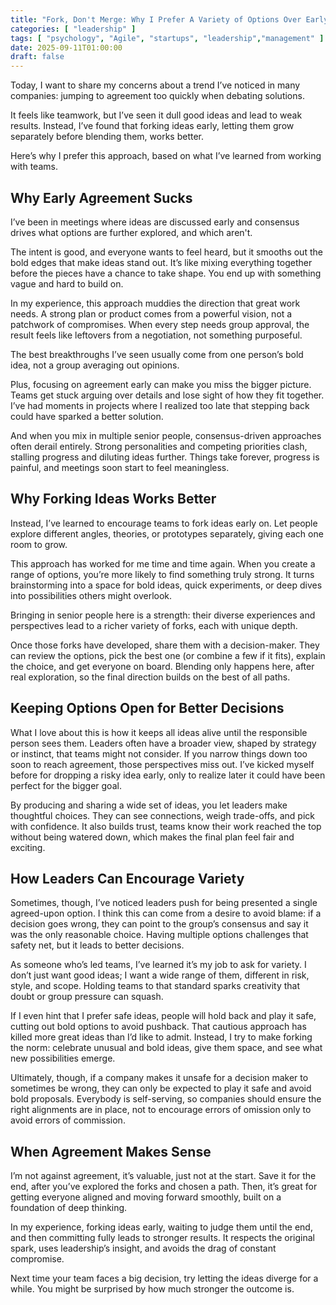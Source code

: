 ```yaml
---
title: "Fork, Don't Merge: Why I Prefer A Variety of Options Over Early Agreement"
categories: [ "leadership" ]
tags: [ "psychology", "Agile", "startups", "leadership","management" ]
date: 2025-09-11T01:00:00
draft: false
---
```


Today, I want to share my concerns about a trend I’ve noticed in many companies: jumping to agreement too quickly when debating solutions.

It feels like teamwork, but I’ve seen it dull good ideas and lead to weak results. Instead, I’ve found that forking ideas early, letting them grow separately before blending them, works better.

Here’s why I prefer this approach, based on what I’ve learned from working with teams.

## Why Early Agreement Sucks

I’ve been in meetings where ideas are discussed early and consensus drives what options are further explored, and which aren't.

The intent is good, and everyone wants to feel heard, but it smooths out the bold edges that make ideas stand out. It’s like mixing everything together before the pieces have a chance to take shape. You end up with something vague and hard to build on.

In my experience, this approach muddies the direction that great work needs. A strong plan or product comes from a powerful vision, not a patchwork of compromises. When every step needs group approval, the result feels like leftovers from a negotiation, not something purposeful.

The best breakthroughs I’ve seen usually come from one person’s bold idea, not a group averaging out opinions.

Plus, focusing on agreement early can make you miss the bigger picture. Teams get stuck arguing over details and lose sight of how they fit together. I’ve had moments in projects where I realized too late that stepping back could have sparked a better solution. 

And when you mix in multiple senior people, consensus-driven approaches often derail entirely. Strong personalities and competing priorities clash, stalling progress and diluting ideas further. Things take forever, progress is painful, and meetings soon start to feel meaningless.

## Why Forking Ideas Works Better

Instead, I’ve learned to encourage teams to fork ideas early on. Let people explore different angles, theories, or prototypes separately, giving each one room to grow. 

This approach has worked for me time and time again. When you create a range of options, you’re more likely to find something truly strong. It turns brainstorming into a space for bold ideas, quick experiments, or deep dives into possibilities others might overlook.

Bringing in senior people here is a strength: their diverse experiences and perspectives lead to a richer variety of forks, each with unique depth.

Once those forks have developed, share them with a decision-maker. They can review the options, pick the best one (or combine a few if it fits), explain the choice, and get everyone on board. Blending only happens here, after real exploration, so the final direction builds on the best of all paths.

## Keeping Options Open for Better Decisions

What I love about this is how it keeps all ideas alive until the responsible person sees them. Leaders often have a broader view, shaped by strategy or instinct, that teams might not consider. If you narrow things down too soon to reach agreement, those perspectives miss out. I’ve kicked myself before for dropping a risky idea early, only to realize later it could have been perfect for the bigger goal.

By producing and sharing a wide set of ideas, you let leaders make thoughtful choices. They can see connections, weigh trade-offs, and pick with confidence. It also builds trust, teams know their work reached the top without being watered down, which makes the final plan feel fair and exciting.

## How Leaders Can Encourage Variety

Sometimes, though, I’ve noticed leaders push for being presented a single agreed-upon option. I think this can come from a desire to avoid blame: if a decision goes wrong, they can point to the group’s consensus and say it was the only reasonable choice. Having multiple options challenges that safety net, but it leads to better decisions.

As someone who’s led teams, I’ve learned it’s my job to ask for variety. I don’t just want good ideas; I want a wide range of them, different in risk, style, and scope. Holding teams to that standard sparks creativity that doubt or group pressure can squash.

If I even hint that I prefer safe ideas, people will hold back and play it safe, cutting out bold options to avoid pushback. That cautious approach has killed more great ideas than I’d like to admit. Instead, I try to make forking the norm: celebrate unusual and bold ideas, give them space, and see what new possibilities emerge.

Ultimately, though, if a company makes it unsafe for a decision maker to sometimes be wrong, they can only be expected to play it safe and avoid bold proposals. Everybody is self-serving, so companies should ensure the right alignments are in place, not to encourage errors of omission only to avoid errors of commission.

## When Agreement Makes Sense

I’m not against agreement, it’s valuable, just not at the start. Save it for the end, after you’ve explored the forks and chosen a path. Then, it’s great for getting everyone aligned and moving forward smoothly, built on a foundation of deep thinking.

In my experience, forking ideas early, waiting to judge them until the end, and then committing fully leads to stronger results. It respects the original spark, uses leadership’s insight, and avoids the drag of constant compromise.

Next time your team faces a big decision, try letting the ideas diverge for a while. You might be surprised by how much stronger the outcome is.

